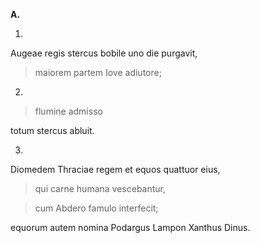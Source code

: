 **A.**

1.

Augeae regis stercus bobile uno die purgavit, 

>maiorem partem Iove adiutore;

2.

>flumine admisso 

totum stercus abluit.

3.

Diomedem Thraciae regem et equos quattuor eius,

>qui carne humana vescebantur, 

>cum Abdero famulo interfecit; 

equorum autem nomina Podargus Lampon Xanthus Dinus.



